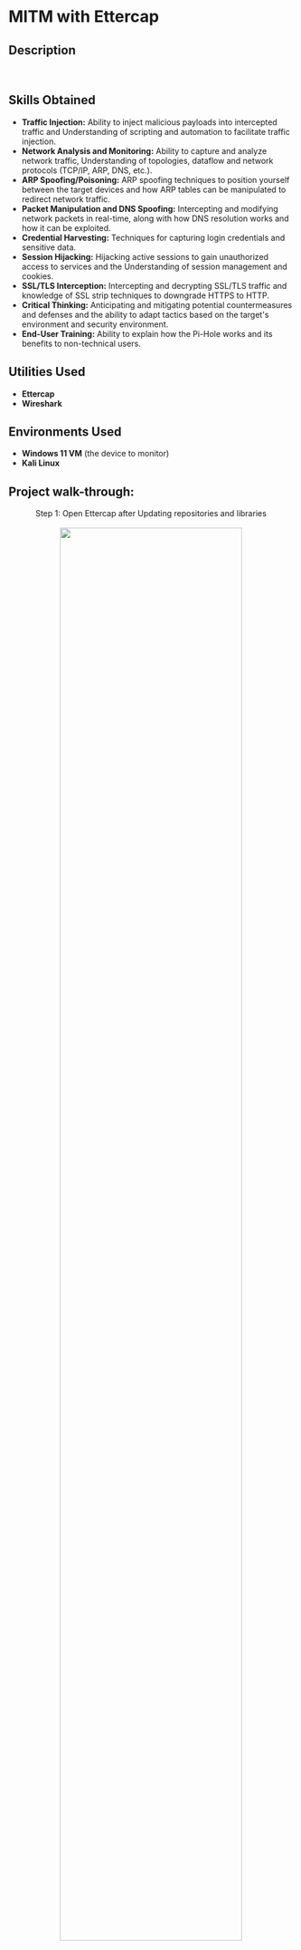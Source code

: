 <h1>MITM with Ettercap</h1>

<h2>Description</h2>

<br />

<h2>Skills Obtained</h2>

- <b>Traffic Injection:</b> Ability to inject malicious payloads into intercepted traffic and Understanding of scripting and automation to facilitate traffic injection.
- <b>Network Analysis and Monitoring:</b> Ability to capture and analyze network traffic, Understanding of topologies, dataflow and network protocols (TCP/IP, ARP, DNS, etc.).
- <b>ARP Spoofing/Poisoning:</b>  ARP spoofing techniques to position yourself between the target devices and how ARP tables can be manipulated to redirect network traffic.
- <b>Packet Manipulation and DNS Spoofing:</b> Intercepting and modifying network packets in real-time, along with how DNS resolution works and how it can be exploited.
- <b>Credential Harvesting:</b> Techniques for capturing login credentials and sensitive data.
- <b>Session Hijacking:</b> Hijacking active sessions to gain unauthorized access to services and the Understanding of session management and cookies.
- <b>SSL/TLS Interception:</b> Intercepting and decrypting SSL/TLS traffic and knowledge of SSL strip techniques to downgrade HTTPS to HTTP.
- <b>Critical Thinking:</b> Anticipating and mitigating potential countermeasures and defenses and the ability to adapt tactics based on the target's environment and security environment.
- <b>End-User Training:</b> Ability to explain how the Pi-Hole works and its benefits to non-technical users.


<h2>Utilities Used</h2>

- <b>Ettercap</b> 
- <b>Wireshark</b>

<h2>Environments Used </h2>

- <b>Windows 11 VM</b> (the device to monitor)
- <b>Kali Linux</b> 

<h2>Project walk-through:</h2>

<p align="center">
Step 1: Open Ettercap after Updating repositories and libraries <br/><br/>
<img src="https://i.imgur.com/WRyi0yO.png" height="80%" width="80% alt="ettercap"/>
<img src="https://i.imgur.com/Mm9gX8M.png" height="80%" width="80%" alt="ettercap"/>
<br />
<br />
Step 2: Scanning for hosts connected to the network  <br/><br/>
<img src="https://i.imgur.com/wW1OSKq.png" height="80%" width="80%" alt="ettercap"/>
<br />
<br />
Step 3: Adding hosts to the targets - We'll add the victim to target 1 and the router to target 2 <br/><br/>
<img src="https://i.imgur.com/J25b4Pg.png" height="80%" width="80%" alt="ettercap"/><br/>
<img src="https://i.imgur.com/tQ0s7eE.png" height="80%" width="80%" alt="ettercap"/><br/>
  <img src="https://i.imgur.com/7nuSmAL.png" height="80%" width="80%" alt="ettercap"/>
<br />
<br />
Step 4: Open wireshark and analyze what’s happening on the network  <br/> by clicking on ARP poising, we can see that our interface has now became the gateway. (Via wireshark)<br/>
<img src="https://i.imgur.com/WYKFhd4.png" height="80%" width="80%" alt="ettercap"/>
<img src="https://i.imgur.com/SujayvV.png" height="80%" width="80%" alt="ettercap"/>
<br />
<br />
It is visible that we can monitor the victim’s activities. (It can be seen that the victim was on youtube)  <br/>
<img src="https://i.imgur.com/6pyrmox.png" height="80%" width="80%" alt="ettercap"/>
<br />
<br />
Step 5: If the victim visits an HTTP WEBSITE, We’ll be able to see their credentials because the text is not encrypted.  <br/>
<img src="https://i.imgur.com/q4ZNyJV.png" height="80%" width="80%" alt="ettercap"/><br/>
  <br/>
1. navigate to http://testphp.vulnweb.com/login.php and login with any credentials  <br/>
<img src="https://i.imgur.com/nTRLZwy.png" height="80%" width="80%" alt="ettercap"/><br/>
  <br/>
2. Go the to the hacker’s machine, check Ettercap   <br/>
<img src="https://i.imgur.com/s5P4NOk.png" height="80%" width="80%" alt="ettercap"/><br/>
  <br/>
3. On Wireshark, filter “http” and find the packet   <br/>
<img src="https://i.imgur.com/7qDdIMf.png" height="80%" width="80%" alt="ettercap"/><br/>
  <br/>
4. Or filter <b>http.request.method == "POST"</b> to get to it   <br/>
<img src="https://i.imgur.com/7qDdIMf.png" height="80%" width="80%" alt="ettercap"/><br/>
  <br/>
